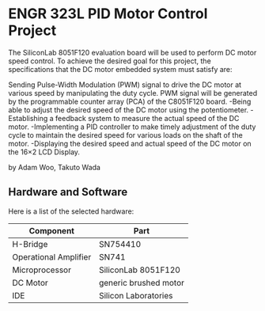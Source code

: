 # ENGR 323L PID Motor Control Project

The SiliconLab 8051F120 evaluation board will be used to perform DC motor speed control. To achieve the desired goal for this project, the specifications that the DC motor embedded system must satisfy are:

Sending Pulse-Width Modulation (PWM) signal to drive the DC motor at various speed by manipulating the duty cycle. PWM signal will be generated by the programmable counter array (PCA) of the C8051F120 board.
-Being able to adjust the desired speed of the DC motor using the potentiometer.
-Establishing a feedback system to measure the actual speed of the DC motor.
-Implementing a PID controller to make timely adjustment of the duty cycle to maintain the desired speed for various loads on the shaft of the motor.
-Displaying the desired speed and actual speed of the DC motor on the 16×2 LCD Display.

by Adam Woo, Takuto Wada

## Hardware and Software

Here is a list of the selected hardware:

| Component | Part |
| --- | --- |
| H-Bridge | SN754410 |
| Operational Amplifier | SN741 |
| Microprocessor | SiliconLab 8051F120 |
| DC Motor | generic brushed motor |
| IDE | Silicon Laboratories |
